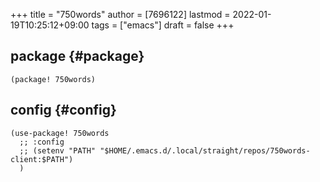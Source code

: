 +++
title = "750words"
author = [7696122]
lastmod = 2022-01-19T10:25:12+09:00
tags = ["emacs"]
draft = false
+++

## package {#package}

```elisp
(package! 750words)
```


## config {#config}

```elisp
(use-package! 750words
  ;; :config
  ;; (setenv "PATH" "$HOME/.emacs.d/.local/straight/repos/750words-client:$PATH")
  )
```

